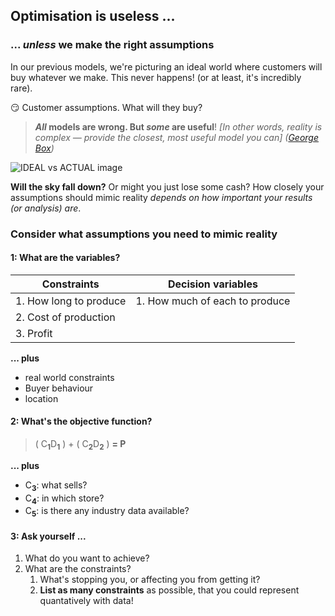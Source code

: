 ## Optimisation is useless ...
### ... <i>unless</i> we make the right assumptions

In our previous models, we're picturing an ideal world where customers will buy whatever we make. This never happens! (or at least, it's incredibly rare).

😏 Customer assumptions. What will they buy?

> <b class="highlight highlight-bold"><em>All</em> models are wrong. But <em>some</em> are useful</b>! <i>[In other words, reality is complex — provide the closest, most useful model you can]</i> <cite>([George Box](https://en.wikipedia.org/wiki/All_models_are_wrong))</cite>

![IDEAL vs ACTUAL image]()

<b>Will the sky fall down?</b> Or might you just lose some cash? How closely your assumptions should mimic reality <i>depends on how important your results (or analysis) are</i>.

### Consider what assumptions you need to mimic reality

#### 1: What are the variables?

| Constraints | Decision variables |
|-------------|--------------------|
| 1. How long to produce | 1. How much of each to produce |
| 2. Cost of production | |
| 3. Profit | |

**... plus**

- real world constraints
- Buyer behaviour
- location

#### 2: What's the objective function?

> ( C<sub><b>1</b></sub>D<sub><b>1</b></sub> ) + ( C<sub><b>2</b></sub>D<sub><b>2</b></sub> ) **= P**

**... plus**

- C<sub><b>3</b></sub>: what sells?
- C<sub><b>4</b></sub>: in which store?
- C<sub><b>5</b></sub>: is there any industry data available?

#### 3: Ask yourself ...

1. What do you want to achieve?
2. What are the constraints?
    1. What's stopping you, or affecting you from getting it?
    2. <b class="highlight highlight-underline">List as many constraints</b> as possible, that you could represent quantatively with data!
